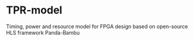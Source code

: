 # TPR-model
Timing, power and resource model for FPGA design based on open-source HLS framework Panda-Bambu
